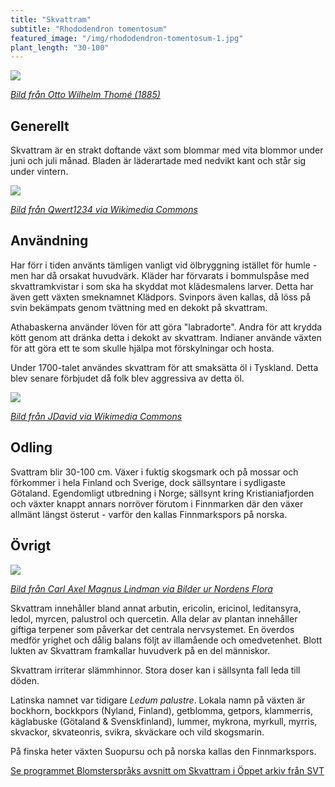 ```yaml
---
title: "Skvattram"
subtitle: "Rhododendron tomentosum"
featured_image: "/img/rhododendron-tomentosum-1.jpg"
plant_length: "30-100"
---
```


![](/img/rhododendron-tomentosum-3.jpg)

[_Bild från Otto Wilhelm Thomé (1885)_](https://sv.wikipedia.org/wiki/Otto_Wilhelm_Thom%C3%A9)

## Generellt

Skvattram är en strakt doftande växt som blommar med vita blommor under juni och juli månad. Bladen är läderartade med nedvikt kant och står sig under vintern.

![](/img/rhododendron-tomentosum-1.jpg)

[_Bild från Qwert1234 via Wikimedia Commons_](https://commons.wikimedia.org/wiki/File:Ledum_palustre_subsp._diversipilosum_var._nipponicum_1.JPG)

## Användning

Har förr i tiden använts tämligen vanligt vid ölbryggning istället för humle - men har då orsakat huvudvärk. Kläder har förvarats i bommulspåse med skvattramkvistar i som ska ha skyddat mot klädesmalens larver. Detta har även gett växten smeknamnet Klädpors. Svinpors även kallas, då löss på svin bekämpats genom tvättning med en dekokt på skvattram.

Athabaskerna använder löven för att göra "labradorte". Andra för att krydda kött genom att dränka detta i dekokt av skvattram. Indianer använde växten för att göra ett te som skulle hjälpa mot förskylningar och hosta.

Under 1700-talet användes skvattram för att smaksätta öl i Tyskland. Detta blev senare förbjudet då folk blev aggressiva av detta öl.

![](/img/rhododendron-tomentosum-2.jpg)


[_Bild från JDavid via Wikimedia Commons_](https://sv.wikipedia.org/wiki/Fil:Mrzezyno_reserve_Ledum_palustre_2010-07.jpg)

## Odling

Svattram blir 30-100 cm. Växer i fuktig skogsmark och på mossar och förkommer i hela Finland och Sverige, dock sällsyntare i sydligaste Götaland. Egendomligt utbredning i Norge; sällsynt kring Kristianiafjorden och växter knappt annars norröver förutom i Finnmarken där den växer allmänt längst österut - varför den kallas Finnmarkspors på norska.

## Övrigt

![](/img/rhododendron-tomentosum-4.jpg)

[_Bild från Carl Axel Magnus Lindman via Bilder ur Nordens Flora_](http://runeberg.org/nordflor/151.html)

Skvattram innehåller bland annat arbutin, ericolin, ericinol, leditansyra, ledol, myrcen, palustrol och quercetin. Alla delar av plantan innehåller giftiga terpener som påverkar det centrala nervsystemet. En överdos medför yrighet och dålig balans följt av illamående och omedvetenhet. Blott lukten av Skvattram framkallar huvudverk på en del människor.

Skvattram irriterar slämmhinnor. Stora doser kan i sällsynta fall leda till döden.

Latinska namnet var tidigare _Ledum palustre_. Lokala namn på växten är bockhorn, bockkpors (Nyland, Finland), getblomma, getpors, klammerris, käglabuske (Götaland & Svenskfinland), lummer, mykrona, myrkull, myrris, skvackor, skvateonris, svikra, skväckare och vild skogsmarin.

På finska heter växten Suopursu och på norska kallas den Finnmarkspors.

[Se programmet Blomsterspråks avsnitt om Skvattram i Öppet arkiv från SVT](https://www.oppetarkiv.se/video/1141662/blomstersprak)